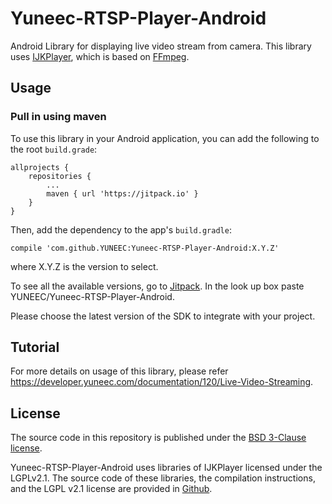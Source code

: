 # Yuneec-RTSP-Player-Android
Android Library for displaying live video stream from camera. This library uses [IJKPlayer](https://github.com/Bilibili/ijkplayer), which is based on [FFmpeg](http://ffmpeg.org/). 

## Usage

### Pull in using maven

To use this library in your Android application, you can add the following to the root `build.grade`:

```
allprojects {
    repositories {
        ...
        maven { url 'https://jitpack.io' }
    }
}
```

Then, add the dependency to the app's `build.gradle`:

```
compile 'com.github.YUNEEC:Yuneec-RTSP-Player-Android:X.Y.Z'
```
where X.Y.Z is the version to select.

To see all the available versions, go to [Jitpack](https://jitpack.io). In the look up box paste YUNEEC/Yuneec-RTSP-Player-Android.

Please choose the latest version of the SDK to integrate with your project.

## Tutorial

For more details on usage of this library, please refer https://developer.yuneec.com/documentation/120/Live-Video-Streaming.

## License 

The source code in this repository is published under the [BSD 3-Clause license](LICENSE).

Yuneec-RTSP-Player-Android uses libraries of IJKPlayer licensed under the LGPLv2.1. The source code of these libraries, the compilation instructions, and the LGPL v2.1 license are provided in [Github](https://github.com/YUNEEC/videostreamplayer).
